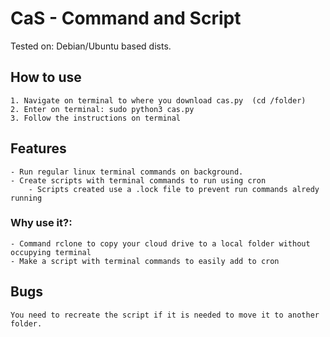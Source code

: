 # CaS - Command and Script

Tested on: Debian/Ubuntu based dists.

## How to use

    1. Navigate on terminal to where you download cas.py  (cd /folder)
    2. Enter on terminal: sudo python3 cas.py
    3. Follow the instructions on terminal

## Features
    - Run regular linux terminal commands on background.
    - Create scripts with terminal commands to run using cron
        - Scripts created use a .lock file to prevent run commands alredy running 

### Why use it?:
    - Command rclone to copy your cloud drive to a local folder without occupying terminal
    - Make a script with terminal commands to easily add to cron
    

## Bugs
    You need to recreate the script if it is needed to move it to another folder.
